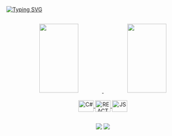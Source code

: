 [![Typing SVG](https://readme-typing-svg.herokuapp.com/?color=E6E6FA&size=35&center=true&vCenter=true&width=1000&lines=HELLO,+MY+NAME+is+Vinicius+Gallichio;I'm+22+years+old;I'm+from+Brazil;I+am+a+programming+student;Be+Welcome!+:%29)](https://git.io/typing-svg)

##

<div align="center"> 

<div>
  <a href="https://github.com/ViniciusGallichio">
  <img width="45%" img height="180em" src="https://github-readme-stats.vercel.app/api?username=ViniciusGallichio&show_icons=true&theme=dark&include_all_commits=true&count_private=true"/>
  <img width="45%" img height="180em" src="https://github-readme-stats.vercel.app/api/top-langs/?username=ViniciusGallichio&layout=compact&langs_count=7&theme=dark"/>
</div>

<div style="display: inline_block"><br>
  <img align="center" alt="C#" height="30" width="40" src="https://cdn.jsdelivr.net/gh/devicons/devicon/icons/csharp/csharp-original.svg">
  <img align="center" alt="REACT" height="30" width="40" src="https://www.vectorlogo.zone/logos/reactjs/reactjs-icon.svg">
  <img align="center" alt="JS" height="30" width="40" src="https://www.vectorlogo.zone/logos/javascript/javascript-icon.svg">
</div>

##

<div>
  <a href = "mailto:viniciusgallichio@gmail.com"><img src="https://img.shields.io/badge/Gmail-D14836?style=for-the-badge&logo=gmail&logoColor=white"></a>
  <a href="https://www.linkedin.com/in/viniciusgallichio/" target="_blank"><img src="https://img.shields.io/badge/-LinkedIn-%230077B5?style=for-the-badge&logo=linkedin&logoColor=white" target="_blank"></a> 
</div>
